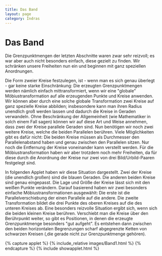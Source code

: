 ```yaml
---
title: Das Band
layout: page
category: Indras
---
```


# Das Band

Die Grenzpunktmengen der letzten Abschnitte waren zwar sehr reizvoll; es war aber auch nicht besonders einfach, diese gezielt zu finden. Wir schränken unsere Freiheiten nun ein und beginnen mit ganz speziellen Anordnungen.

Die Form zweier Kreise festzulegen, ist - wenn man es sich genau überlegt - gar keine starke Einschränkung: Die erzeugten Grenzpunktmengen werden nämlich einfach mittransformiert, wenn wir eine "globale" Möbiustransformation auf alle erzeugenden Punkte und Kreise anwenden. Wir können aber durch eine solche globale Transformation zwei Kreise auf ganz spezielle Kreise abbilden; insbesondere kann man ihren Radius unendlich groß werden lassen und dadurch die Kreise in Geraden verwandeln.
Ohne Beschränkung der Allgemeinheit (wie Mathematiker in solch einem Fall sagen) können wir auf diese Art und Weise annehmen, dass zwei der Kreise parallele Geraden sind. Nun benötigen wir noch zwei weitere Kreise, welche die beiden Parallelen berühren. Viele Möglichkeiten gibt es dafür nicht: Die beiden Kreise müssen als Durchmesser den Parallelenabstand haben und genau zwischen den Parallelen sitzen. Nur noch die Entfernung der Kreise voneinander kann verstellt werden.
Für die Möbiustransformation haben wir aber trotzdem noch mehr Freiheiten, da für diese durch die Anordnung der Kreise nur zwei von drei Bild/Urbild-Paaren festgelegt sind.

In folgenden Applet haben wir diese Situation dargestellt. Zwei der Kreise (die unendlich großen) sind die blauen Geraden. Die anderen beiden Kreise sind genau eingepasst. Die Lage und Größe der Kreise lässt sich mit den weißen Punkte verändern. Darauf basierend haben wir zwei besonders einfache Möbiustransformationen ausgewählt: Die erste ist die Parallelverschiebung der einen Parallele auf die andere. Die zweite Transformation bildet die drei Punkte des oberen Kreises auf die des unteren Kreises ab. Eine besonders reizvolle Situation ergibt sich, wenn sich die beiden kleinen Kreise berühren. Verschiebt man die Kreise über den Berührpunkt weiter, so gibt es Positionen, in denen die erzeugte Grenzpunktmenge besonders "gut aufgeht". Es entstehen dann zwischen den beiden horizontalen Begrenzungen scharf abgegrenzte Ketten von schwarzen Kreisen (,die gerade nicht zur Grenzpunktmenge gehören).

{% capture applet %} {% include_relative images/Band1.html %} {% endcapture %}
{% include showapplet.html %}
